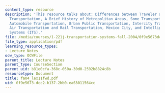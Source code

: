 ```yaml
---
content_type: resource
description: 'This resource talks about: Differences between Traveler and Freight
  Transportation, A Brief History of Metropolitan Areas, Some Transportation History,
  Automobile Transportation, Urban Public Transportation, Intercity Traveler Transportation,
  Air Transportation and Rail Transportation, Mexico City, and Intelligent Transportation
  Systems (ITS).'
file: /media/courses/1-221j-transportation-systems-fall-2004/0f9e5673dcc2b1372bb0ea63011564cc_fa04_lex11fwd.pdf
file_type: application/pdf
learning_resource_types:
- Lecture Notes
ocw_type: OCWFile
parent_title: Lecture Notes
parent_type: CourseSection
parent_uid: b81e0cfa-368c-050a-30d0-2502b8824c8b
resourcetype: Document
title: fa04_lex11fwd.pdf
uid: 0f9e5673-dcc2-b137-2bb0-ea63011564cc
---
```

